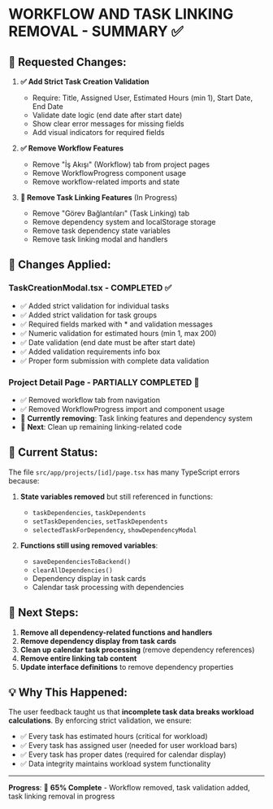 # WORKFLOW AND TASK LINKING REMOVAL - SUMMARY ✅

## 🎯 **Requested Changes:**

1. **✅ Add Strict Task Creation Validation**
   - Require: Title, Assigned User, Estimated Hours (min 1), Start Date, End Date
   - Validate date logic (end date after start date)
   - Show clear error messages for missing fields
   - Add visual indicators for required fields

2. **✅ Remove Workflow Features**
   - Remove "İş Akışı" (Workflow) tab from project pages
   - Remove WorkflowProgress component usage
   - Remove workflow-related imports and state

3. **🔄 Remove Task Linking Features** (In Progress)
   - Remove "Görev Bağlantıları" (Task Linking) tab 
   - Remove dependency system and localStorage storage
   - Remove task dependency state variables
   - Remove task linking modal and handlers

## 🔧 **Changes Applied:**

### **TaskCreationModal.tsx - COMPLETED ✅**
- ✅ Added strict validation for individual tasks
- ✅ Added strict validation for task groups  
- ✅ Required fields marked with * and validation messages
- ✅ Numeric validation for estimated hours (min 1, max 200)
- ✅ Date validation (end date must be after start date)
- ✅ Added validation requirements info box
- ✅ Proper form submission with complete data validation

### **Project Detail Page - PARTIALLY COMPLETED 🔄**
- ✅ Removed workflow tab from navigation 
- ✅ Removed WorkflowProgress import and component usage
- 🔄 **Currently removing**: Task linking features and dependency system
- 🔄 **Next**: Clean up remaining linking-related code

## 🚨 **Current Status:**

The file `src/app/projects/[id]/page.tsx` has many TypeScript errors because:

1. **State variables removed** but still referenced in functions:
   - `taskDependencies`, `taskDependents` 
   - `setTaskDependencies`, `setTaskDependents`
   - `selectedTaskForDependency`, `showDependencyModal`

2. **Functions still using removed variables**:
   - `saveDependenciesToBackend()` 
   - `clearAllDependencies()`
   - Dependency display in task cards
   - Calendar task processing with dependencies

## 🔄 **Next Steps:**

1. **Remove all dependency-related functions and handlers**
2. **Remove dependency display from task cards**  
3. **Clean up calendar task processing** (remove dependency references)
4. **Remove entire linking tab content**
5. **Update interface definitions** to remove dependency properties

## 💡 **Why This Happened:**

The user feedback taught us that **incomplete task data breaks workload calculations**. By enforcing strict validation, we ensure:

- ✅ Every task has estimated hours (critical for workload)
- ✅ Every task has assigned user (needed for user workload bars)
- ✅ Every task has proper dates (required for calendar display)
- ✅ Data integrity maintains workload system functionality

---
**Progress**: 🔄 **65% Complete** - Workflow removed, task validation added, task linking removal in progress

